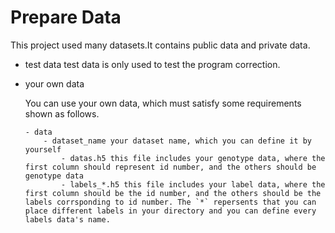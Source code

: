 # Prepare Data
This project used many datasets.It contains public data and private data.
- test data
    test data is only used to test the program correction. 
- your own data
    
    You can use your own data, which must satisfy some requirements shown as follows.
    
    ```
    - data
        - dataset_name your dataset name, which you can define it by yourself
            - datas.h5 this file includes your genotype data, where the first column should represent id number, and the others should be genotype data
            - labels_*.h5 this file includes your label data, where the first column should be the id number, and the others should be the labels corrsponding to id number. The `*` repersents that you can place different labels in your directory and you can define every labels data's name.
    ```